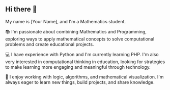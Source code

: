 ## Hi there 👋

My name is [Your Name], and I'm a Mathematics student.

📚 I'm passionate about combining Mathematics and Programming, exploring ways to apply mathematical concepts to solve computational problems and create educational projects.

💻 I have experience with Python and I'm currently learning PHP. I'm also very interested in computational thinking in education, looking for strategies to make learning more engaging and meaningful through technology.

🚀 I enjoy working with logic, algorithms, and mathematical visualization. I'm always eager to learn new things, build projects, and share knowledge.

<!--
**TalitaRW/TalitaRW** is a ✨ _special_ ✨ repository because its `README.md` (this file) appears on your GitHub profile.

Here are some ideas to get you started:

- 🔭 I’m currently working on ...
- 🌱 I’m currently learning ...
- 👯 I’m looking to collaborate on ...
- 🤔 I’m looking for help with ...
- 💬 Ask me about ...
- 📫 How to reach me: ...
- 😄 Pronouns: ...
- ⚡ Fun fact: ...
-->
